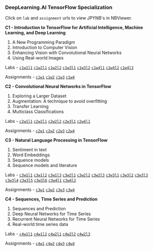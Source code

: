 ### DeepLearning.AI TensorFlow Specialization

Click on `lab` and `assignment` urls to view JPYNB's in NBViewer. 

**C1 - Introduction to TensorFlow for Artificial Intelligence, Machine Learning, and Deep Learning**
1. A New Programming Paradigm
2. Introduction to Computer Vision
3. Enhancing Vision with Convolutional Neural Networks
4. Using Real-world Images

Labs - 
[`c1w1l1`](https://nbviewer.org/github/danielphan-dp/tf-specialization/blob/main/google-collab-notebooks/C1/C1_W1_Lab_1_hello_world_nn.ipynb)
[`c1w2l1`](https://nbviewer.org/github/danielphan-dp/tf-specialization/blob/main/google-collab-notebooks/C1/C1_W2_Lab_1_beyond_hello_world.ipynb) 
[`c1w2l2`](https://nbviewer.org/github/danielphan-dp/tf-specialization/blob/main/google-collab-notebooks/C1/C1_W2_Lab_2_callbacks.ipynb)
[`c1w3l1`](https://nbviewer.org/github/danielphan-dp/tf-specialization/blob/main/google-collab-notebooks/C1/C1_W3_Lab_1_improving_accuracy_using_convolutions.ipynb)
[`c1w3l2`](https://nbviewer.org/github/danielphan-dp/tf-specialization/blob/main/google-collab-notebooks/C1/C1_W3_Lab_2_exploring_convolutions.ipynb)
[`c1w4l1`](https://nbviewer.org/github/danielphan-dp/tf-specialization/blob/main/google-collab-notebooks/C1/C1_W4_Lab_1_image_generator_no_validation.ipynb)
[`c1w4l2`](https://nbviewer.org/github/danielphan-dp/tf-specialization/blob/main/google-collab-notebooks/C1/C1_W4_Lab_2_image_generator_with_validation.ipynb)
[`c1w4l3`](https://nbviewer.org/github/danielphan-dp/tf-specialization/blob/main/google-collab-notebooks/C1/C1_W4_Lab_3_compacted_images.ipynb)

Assignments -
[`c1w1`](https://nbviewer.org/github/danielphan-dp/tf-specialization/blob/main/graded-notebooks/C1/C1W1_Assignment.ipynb)
[`c1w2`](https://nbviewer.org/github/danielphan-dp/tf-specialization/blob/main/graded-notebooks/C1/C1W2_Assignment.ipynb)
[`c1w3`](https://nbviewer.org/github/danielphan-dp/tf-specialization/blob/main/graded-notebooks/C1/C1W3_Assignment.ipynb)
[`c1w4`](https://nbviewer.org/github/danielphan-dp/tf-specialization/blob/main/graded-notebooks/C1/C1W4_Assignment.ipynb)

**C2 - Convolutional Neural Networks in TensorFlow**
1. Exploring a Larger Dataset
2. Augmentation: A technique to avoid overfitting
3. Transfer Learning
4. Multiclass Classifications

Labs - 
[`c2w1l1`](https://nbviewer.org/github/danielphan-dp/tf-specialization/blob/main/google-collab-notebooks/C2/C2_W1_Lab_1_cats_vs_dogs.ipynb)
[`c2w2l1`](https://nbviewer.org/github/danielphan-dp/tf-specialization/blob/main/google-collab-notebooks/C2/C2_W2_Lab_1_cats_v_dogs_augmentation.ipynb)
[`c2w2l2`](https://nbviewer.org/github/danielphan-dp/tf-specialization/blob/main/google-collab-notebooks/C2/C2_W2_Lab_2_horses_v_humans_augmentation.ipynb)
[`c2w3l1`](https://nbviewer.org/github/danielphan-dp/tf-specialization/blob/main/google-collab-notebooks/C2/C2_W3_Lab_1_transfer_learning.ipynb)
[`c2w4l1`](https://nbviewer.org/github/danielphan-dp/tf-specialization/blob/main/google-collab-notebooks/C2/C2_W4_Lab_1_multi_class_classifier.ipynb)

Assignments - 
[`c2w1`](https://nbviewer.org/github/danielphan-dp/tf-specialization/blob/main/graded-notebooks/C2/C2W1_Assignment.ipynb)
[`c2w2`](https://nbviewer.org/github/danielphan-dp/tf-specialization/blob/main/graded-notebooks/C2/C2W2_Assignment.ipynb)
[`c2w3`](https://nbviewer.org/github/danielphan-dp/tf-specialization/blob/main/graded-notebooks/C2/C2W3_Assignment.ipynb)
[`c2w4`](https://nbviewer.org/github/danielphan-dp/tf-specialization/blob/main/graded-notebooks/C2/C2W4_Assignment.ipynb)

**C3 - Natural Language Processing in TensorFlow**
1. Sentiment in text
3. Word Embeddings
4. Sequence models
5. Sequence models and literature

Labs -
[`c3w1l1`](https://nbviewer.org/github/danielphan-dp/tf-specialization/blob/main/google-collab-notebooks/C3/C3_W1_Lab_1_tokenize_basic.ipynb)
[`c3w1l2`](https://nbviewer.org/github/danielphan-dp/tf-specialization/blob/main/google-collab-notebooks/C3/C3_W1_Lab_2_sequences_basic.ipynb)
[`c3w1l3`](https://nbviewer.org/github/danielphan-dp/tf-specialization/blob/main/google-collab-notebooks/C3/C3_W1_Lab_3_sarcasm.ipynb)
[`c3w2l1`](https://nbviewer.org/github/danielphan-dp/tf-specialization/blob/main/google-collab-notebooks/C3/C3_W2_Lab_1_imdb.ipynb)
[`c3w2l2`](https://nbviewer.org/github/danielphan-dp/tf-specialization/blob/main/google-collab-notebooks/C3/C3_W2_Lab_2_sarcasm_classifier.ipynb)
[`c3w2l3`](https://nbviewer.org/github/danielphan-dp/tf-specialization/blob/main/google-collab-notebooks/C3/C3_W2_Lab_3_imdb_subwords.ipynb)
[`c3w3l1`](https://nbviewer.org/github/danielphan-dp/tf-specialization/blob/main/google-collab-notebooks/C3/C3_W3_Lab_1_single_layer_LSTM.ipynb)
[`c3w3l2`](https://nbviewer.org/github/danielphan-dp/tf-specialization/blob/main/google-collab-notebooks/C3/C3_W3_Lab_2_multiple_layer_LSTM.ipynb)
[`c3w3l3`](https://nbviewer.org/github/danielphan-dp/tf-specialization/blob/main/google-collab-notebooks/C3/C3_W3_Lab_3_Conv1D.ipynb)
[`c3w3l4`](https://nbviewer.org/github/danielphan-dp/tf-specialization/blob/main/google-collab-notebooks/C3/C3_W3_Lab_4_imdb_reviews_with_GRU_LSTM_Conv1D.ipynb)
[`c3w3l5`](https://nbviewer.org/github/danielphan-dp/tf-specialization/blob/main/google-collab-notebooks/C3/C3_W3_Lab_5_sarcasm_with_bi_LSTM.ipynb)
[`c3w3l6`](https://nbviewer.org/github/danielphan-dp/tf-specialization/blob/main/google-collab-notebooks/C3/C3_W3_Lab_6_sarcasm_with_1D_convolutional.ipynb)
[`c3w4l1`](https://nbviewer.org/github/danielphan-dp/tf-specialization/blob/main/google-collab-notebooks/C3/C3_W4_Lab_1.ipynb)
[`c3w4l2`](https://nbviewer.org/github/danielphan-dp/tf-specialization/blob/main/google-collab-notebooks/C3/C3_W4_Lab_2_irish_lyrics.ipynb)

Assignments - 
[`c3w1`](https://nbviewer.org/github/danielphan-dp/tf-specialization/blob/main/graded-notebooks/C3/C3W1_Assignment.ipynb)
[`c3w2`](https://nbviewer.org/github/danielphan-dp/tf-specialization/blob/main/graded-notebooks/C3/C3W2_Assignment.ipynb)
[`c3w3`](https://nbviewer.org/github/danielphan-dp/tf-specialization/blob/main/graded-notebooks/C3/C3W3_Assignment.ipynb)
[`c3w4`](https://nbviewer.org/github/danielphan-dp/tf-specialization/blob/main/graded-notebooks/C3/C3W4_Assignment.ipynb)

**C4 - Sequences, Time Series and Prediction**
1. Sequences and Prediction
2. Deep Neural Networks for Time Series
3. Recurrent Neural Networks for Time Series
4. Real-world time series data

Labs - 
[`c4w1l1`](https://nbviewer.org/github/danielphan-dp/tf-specialization/blob/main/google-collab-notebooks/C4/C4_W1_Lab_1_time_series.ipynb)
[`c4w1l2`](https://nbviewer.org/github/danielphan-dp/tf-specialization/blob/main/google-collab-notebooks/C4/C4_W1_Lab_2_forecasting.ipynb)
[`c4w2l1`](https://nbviewer.org/github/danielphan-dp/tf-specialization/blob/main/google-collab-notebooks/C4/C4_W2_Lab_1_features_and_labels.ipynb)
[`c4w2l2`](https://nbviewer.org/github/danielphan-dp/tf-specialization/blob/main/google-collab-notebooks/C4/C4_W2_Lab_2_single_layer_NN.ipynb)
[`c4w2l3`](https://nbviewer.org/github/danielphan-dp/tf-specialization/blob/main/google-collab-notebooks/C4/C4_W2_Lab_3_deep_NN.ipynb)

Assignments - 
[`c4w1`](https://nbviewer.org/github/danielphan-dp/tf-specialization/blob/main/graded-notebooks/C4/C4W1_Assignment.ipynb)
[`c4w2`](https://nbviewer.org/github/danielphan-dp/tf-specialization/blob/main/graded-notebooks/C4/C4W2_Assignment.ipynb)
[`c4w3`](https://nbviewer.org/github/danielphan-dp/tf-specialization/blob/main/graded-notebooks/C4/C4W3_Assignment.ipynb)
[`c4w4`](https://nbviewer.org/github/danielphan-dp/tf-specialization/blob/main/graded-notebooks/C4/C4W4_Assignment.ipynb)
